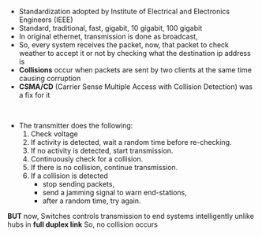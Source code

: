 - Standardization adopted by Institute of Electrical and Electronics Engineers (IEEE)
- Standard, traditional, fast, gigabit, 10 gigabit, 100 gigabit
- In original ethernet, transmission is done as broadcast, 
- So, every system receives the packet, now, that packet to check weather to accept it or not by checking what the destination ip address is
- **Collisions** occur when packets are sent by two clients at the same time causing corruption
- **CSMA/CD** (Carrier Sense Multiple Access with Collision Detection) was a fix for it

<br>

- The transmitter does the following: 
	1. Check voltage
	2. If activity is detected, wait a random time before re-checking. 
	3. If no activity is detected, start transmission.
	4. Continuously check for a collision. 
	5. If there is no collision, continue transmission. 
	6. If a collision is detected
		- stop sending packets,
		- send a jamming signal to warn end-stations,
		- after a random time, try again.

**BUT** now,
Switches controls transmission to end systems intelligently unlike hubs in **full duplex link**
So, no collision occurs







